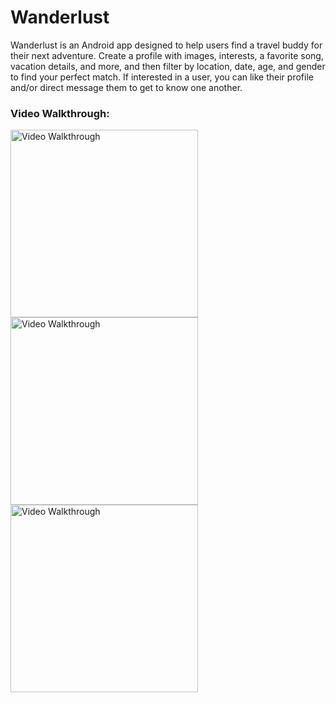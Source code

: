 # Wanderlust

Wanderlust is an Android app designed to help users find a travel buddy for their next adventure.  Create a profile with images, interests, a favorite song, vacation details, and more, and then filter by location, date, age, and gender to find your perfect match. If interested in a user, you can like their profile and/or direct message them to get to know one another. 




### Video Walkthrough:

<img src='https://github.com/sophiatxiang/Wanderlust/blob/master/new%20acc%20setup.gif' width='300' alt='Video Walkthrough' />
<img src='https://github.com/sophiatxiang/Wanderlust/blob/master/feed%20and%20chat.gif' title='Video Walkthrough' width='300' alt='Video Walkthrough' />
<img src='https://github.com/sophiatxiang/Wanderlust/blob/master/likes%20and%20profile.gif' title='Video Walkthrough' width='300' alt='Video Walkthrough' />
